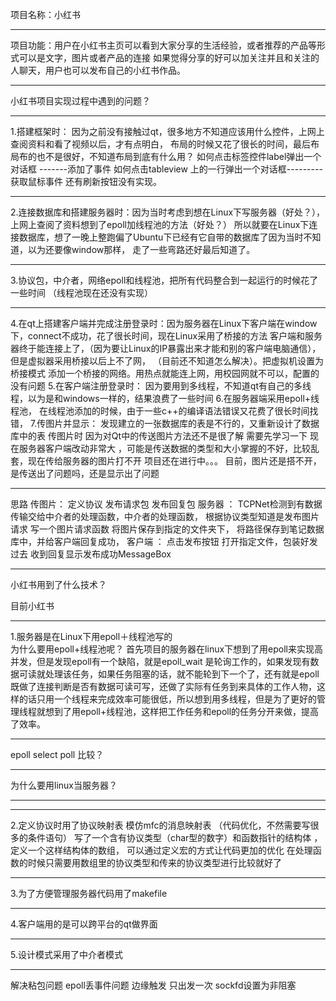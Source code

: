 项目名称：小红书
***
项目功能：用户在小红书主页可以看到大家分享的生活经验，或者推荐的产品等形式可以是文字，图片或者产品的连接
                如果觉得分享的好可以加关注并且和关注的人聊天，用户也可以发布自己的小红书作品。  
***
小红书项目实现过程中遇到的问题？
***
1.搭建框架时： 因为之前没有接触过qt，很多地方不知道应该用什么控件，上网上查阅资料和看了视频以后，才有点明白，
                      布局的时候又花了很长的时间，最后布局布的也不是很好，不知道布局到底有什么用？
                      如何点击标签控件label弹出一个对话框 -------添加了事件
                       如何点击tableview 上的一行弹出一个对话框---------获取鼠标事件
                       还有刷新按钮没有实现。
 ***
2.连接数据库和搭建服务器时：因为当时考虑到想在Linux下写服务器（好处？），上网上查阅了资料想到了epoll加线程池的方法（好处？）
                      所以就要在Linux下连接数据库，想了一晚上整跑偏了Ubuntu下已经有它自带的数据库了因为当时不知道，以为还要像window那样，
                      走了一些弯路还好最后知道了。
 ***
3.协议包，中介者，网络epoll和线程池，把所有代码整合到一起运行的时候花了一些时间 （线程池现在还没有实现）
***
4.在qt上搭建客户端并完成注册登录时：因为服务器在Linux下客户端在window下，connect不成功，花了很长时间，现在Linux采用了桥接的方法
                                 客户端和服务器终于能连接上了，（因为要让Linux的IP暴露出来才能和别的客户端电脑通信），但是虚拟器采用桥接以后上不了网，
                               （目前还不知道怎么解决）。把虚拟机设置为桥接模式
                                 添加一个桥接的网络。用热点就能连上网，用校园网就不可以，配置的没有问题
5.在客户端注册登录时：             因为要用到多线程，不知道qt有自己的多线程，以为是和windows一样的，结果浪费了一些时间
6.在服务器端采用epoll+线程池， 在线程池添加的时候，由于一些c++的编译语法错误又花费了很长时间找错，
7.传图片并显示： 发现建立的一张数据库的表是不行的，又重新设计了数据库中的表   传图片时 因为对Qt中的传送图片方法还不是很了解 需要先学习一下
现在服务器客户端改动非常大 ，可能是传送数据的类型和大小掌握的不好，比较乱套，现在传给服务器的图片打不开  项目还在进行中。。。
目前，图片还是搭不开，是传送出了问题吗，还是显示出了问题
***
思路
传图片：
定义协议
发布请求包  发布回复包
服务器  ： TCPNet检测到有数据传输交给中介者的处理函数，中介者的处理函数，
根据协议类型知道是发布图片请求 写一个图片请求函数 将图片保存到指定的文件夹下，
将路径保存到笔记数据库中，并给客户端回复成功，
客户端 ： 点击发布按钮 打开指定文件，包装好发过去 收到回复显示发布成功MessageBox
                                 
 **************************************************************************************************************************************************************
小红书用到了什么技术？


目前小红书
*******************************************
1.服务器是在Linux下用epoll＋线程池写的  
为什么要用epoll+线程池呢？ 首先项目的服务器在linux下想到了用epoll来实现高并发，但是发现epoll有一个缺陷，就是epoll_wait 是轮询工作的，如果发现有数据可读就处理该任务，如果任务阻塞的话，就不能轮到下一个了，还有就是epoll既做了连接判断是否有数据可读可写，还做了实际有任务到来具体的工作人物，这样的话只用一个线程来完成效率可能很低，所以想到用多线程，但是为了更好的管理线程就想到了用epoll+线程池，这样把工作任务和epoll的任务分开来做，提高了效率。
***********
epoll select poll 比较？
*******
为什么要用linux当服务器？
***********


********************************
2.定义协议时用了协议映射表 模仿mfc的消息映射表 （代码优化，不然需要写很多的条件语句）
写了一个含有协议类型（char型的数字）和函数指针的结构体 ，定义一个这样结构体的数组，
可以通过定义宏的方式让代码更加的优化 
在处理函数的时候只需要用数组里的协议类型和传来的协议类型进行比较就好了
**********************************************
3.为了方便管理服务器代码用了makefile
***********************************************
4.客户端用的是可以跨平台的qt做界面
***************************************
5.设计模式采用了中介者模式
***
解决粘包问题  epoll丢事件问题   边缘触发 只出发一次  sockfd设置为非阻塞  
